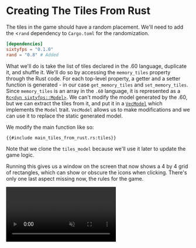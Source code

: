 # Creating The Tiles From Rust

The tiles in the game should have a random placement. We'll need to add the <`rand` dependency to
`Cargo.toml` for the randomization.

```toml
[dependencies]
sixtyfps = "0.1.0"
rand = "0.8" # Added
```

What we'll do is take the list of tiles declared in the .60 language, duplicate it, and shuffle it.
We'll do so by accessing the `memory_tiles` property through the Rust code. For each top-level property,
a getter and a setter function is generated - in our case `get_memory_tiles` and `set_memory_tiles`.
Since `memory_tiles` is an array in the `.60` language, it is represented as a [`Rc<dyn sixtyfps::Model>`](https://sixtyfps.io/docs/rust/sixtyfps/trait.model).
We can't modify the model generated by the .60, but we can extract the tiles from it, and put it
in a [`VecModel`](https://sixtyfps.io/docs/rust/sixtyfps/struct.vecmodel) which implements the `Model` trait.
`VecModel` allows us to make modifications and we can use it to replace the static generated model.

We modify the main function like so:

```rust,noplayground
{{#include main_tiles_from_rust.rs:tiles}}
```

Note that we clone the `tiles_model` because we'll use it later to update the game logic.

Running this gives us a window on the screen that now shows a 4 by 4 grid of rectangles, which can show or obscure
the icons when clicking. There's only one last aspect missing now, the rules for the game.

<video autoplay loop muted playsinline src="https://sixtyfps.io/blog/memory-game-tutorial/creating-the-tiles-from-rust.mp4"></video>
